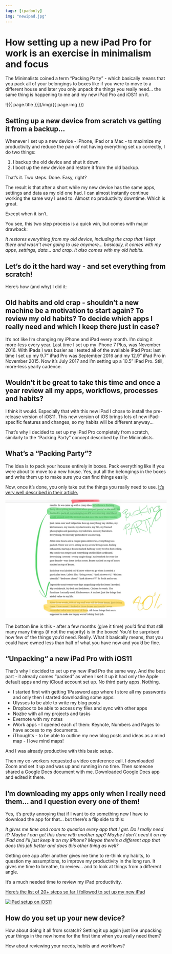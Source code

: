 ```yaml
---
tags: [ipadonly]
img: "newipad.jpg"
---
```


# How setting up a new iPad Pro for work is an exercise in minimalism and focus

The Minimalists coined a term “Packing Party” - which basically means that you pack all of your belongings to boxes like if you were to move to a different house and later you only unpack the things you really need... the same thing is happening to me and my new iPad Pro and iOS11 on it.

<!--More-->

![{{ page.title }}](/img/{{ page.img }})

## Setting up a new device from scratch vs getting it from a backup...

Whenever I set up a new device - iPhone, iPad or a Mac - to maximize my productivity and reduce the pain of not having everything set up correctly, I do two things:

1. I backup the old device and shut it down.
2. I boot up the new device and restore it from the old backup.

That’s it. Two steps. Done. Easy, right?

The result is that after a short while my new device has the same apps, settings and data as my old one had. I can almost instantly continue working the same way I used to. Almost no productivity downtime. Which is great.

Except when it isn’t.

You see, this two step process is a quick win, but comes with major drawback:

*It restores everything from my old device, including the crap that I kept there and wasn’t ever going to use anymore... basically, it comes with my apps, settings, data... and crap. It also comes with my old habits.*

## Let’s do it the hard way - and set everything from scratch!

Here’s how (and why) I did it:

## Old habits and old crap - shouldn’t a new machine be a motivation to start again? To review my old habits? To decide which apps I really need and which I keep there just in case?

It’s not like I’m changing my iPhone and iPad every month. I’m doing it more-less every year. Last time I set up my iPhone 7 Plus, was November 2016. With iPads I was busier as I tested all of the available iPad Pros: last time I set up my 9.7” iPad Pro was September 2016 and my 12.9” iPad Pro in November 2015. Now it’s July 2017 and I’m setting up a 10.5” iPad Pro. Still, more-less yearly cadence.

## Wouldn’t it be great to take this time and once a year review all my apps, workflows, processes and habits?

I think it would. Especially that with this new iPad I chose to install the pre-release version of iOS11. This new version of iOS brings lots of new iPad-specific features and changes, so my habits will be different anyway...

That’s why I decided to set up my iPad Pro completely from scratch, similarly to the “Packing Party” concept described by The Minimalists.

## What’s a “Packing Party”?

The idea is to pack your house entirely in boxes. Pack everything like if you were about to move to a new house. Yes, put all the belongings in the boxes and write them up to make sure you can find things easily.

Now, once it’s done, you only take out the things you really need to use. [It’s very well described in their article.](http://www.theminimalists.com/packing/)

![How setting up a new iPad Pro for work can is an exercise in minimalism and focus 2](/img/newipad-2.jpg)

The bottom line is this - after a few months (give it time) you’d find that still many many things (if not the majority) is in the boxes! You’d be surprised how few of the things you’d need. Really. What it basically means, that you could have owned less than half of what you have now and you’d be fine.

## “Unpacking“ a new iPad Pro with iOS11

That’s why I decided to set up my new iPad Pro the same way. And the best part - it already comes “packed” as when I set it up it had only the Apple default apps and my iCloud account set up. No third party apps. Nothing.

* I started first with getting 1Password app where I store all my passwords and only then I started downloading some apps:
* Ulysses to be able to write my blog posts
* Dropbox to be able to access my files and sync with other apps
* Nozbe with all my projects and tasks
* Evernote with my notes
* iWork apps - I opened each of them: Keynote, Numbers and Pages to have access to my documents.
* iThoughts - to be able to outline my new blog posts and ideas as a mind map - I love mind maps!

And I was already productive with this basic setup.

Then my co-workers requested a video conference call. I downloaded Zoom and set it up and was up and running in no time. Then someone shared a Google Docs document with me. Downloaded Google Docs app and edited it there.

## I’m downloading my apps only when I really need them... and I question every one of them!

Yes, it’s pretty annoying that if I want to do something new I have to download the app for that... but there’s a flip side to this:

*It gives me time and room to question every app that I get. Do I really need it? Maybe I can get this done with another app? Maybe I don’t need it on my iPad and I’ll just keep it on my iPhone? Maybe there’s a different app that does this job better and does this other thing as well?*

Getting one app after another gives me time to re-think my habits, to question my assumptions, to improve my productivity in the long run. It gives me time to breathe, to review... and to look at things from a different angle.

It’s a much needed time to review my iPad productivity.

[Here’s the list of 20+ steps so far I followed to set up my new iPad](https://nozbe.how/NXo35)

<a href="https://nozbe.how/NXo35" title="iPad setup on iOS11"><img src="https://3rdparty.nozbe.com/nozbeHOW/thumb/NXo35?mode=light" alt="iPad setup on iOS11" style="display: block; max-width: 100%;" /></a>

## How do you set up your new device?

How about doing it all from scratch? Setting it up again just like unpacking your things in the new home for the first time when you really need them?

How about reviewing your needs, habits and workflows?


[d]: http://db.tt/kD7Liux
[t]: https://twitter.com/MSliwinski
[p]: /podcast
[n]: https://michael.gratis/nozbe
[r]: https://michael.gratis/radex
[i]: https://michael.gratis/thepodcast
[o]: https://michael.gratis/ipadonly

[pm]: http://productivemag.com/
[mo]: https://nooffice.org/
[mu]: https://medium.com/@MSliwinski
[m]: https://nooffice.org/setting-up-a-new-ipad-pro-is-an-exercise-in-minimalism-and-focus-dda2738ad4dc
